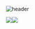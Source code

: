 ![header](https://capsule-render.vercel.app/api?type=waving&color=gradient&height=256&section=header&text=StarProxima&fontSize=75&animation=twinkling&fontAlignY=36&desc=Flutter-developer,%20Co-founder%20of%20NullExp&descAlignY=56)



![](https://streak-stats.demolab.com?user=StarProxima&theme=github-dark-blue&hide_border=true&mode=weekly)![](https://github-readme-stats.vercel.app/api/top-langs/?username=StarProxima&hide=cmake&layout=compact&theme=github_dark&hide_border=true)
